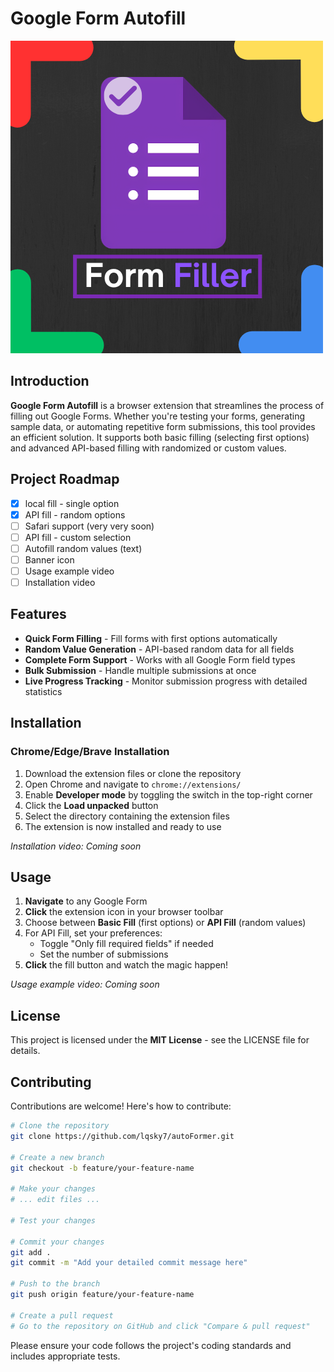 # Google Form Autofill

![Google Form Autofill Logo](icons/logo.png)

## Introduction

**Google Form Autofill** is a browser extension that streamlines the process of filling out Google Forms. Whether you're testing your forms, generating sample data, or automating repetitive form submissions, this tool provides an efficient solution. It supports both basic filling (selecting first options) and advanced API-based filling with randomized or custom values.

## Project Roadmap

- [x] local fill - single option
- [x] API fill - random options
- [ ] Safari support (very very soon)
- [ ] API fill - custom selection
- [ ] Autofill random values (text)
- [ ] Banner icon
- [ ] Usage example video
- [ ] Installation video

## Features

- **Quick Form Filling** - Fill forms with first options automatically
- **Random Value Generation** - API-based random data for all fields
- **Complete Form Support** - Works with all Google Form field types
- **Bulk Submission** - Handle multiple submissions at once
- **Live Progress Tracking** - Monitor submission progress with detailed statistics

## Installation

### Chrome/Edge/Brave Installation

1. Download the extension files or clone the repository
2. Open Chrome and navigate to `chrome://extensions/`
3. Enable **Developer mode** by toggling the switch in the top-right corner
4. Click the **Load unpacked** button
5. Select the directory containing the extension files
6. The extension is now installed and ready to use

_Installation video: Coming soon_

## Usage

1. **Navigate** to any Google Form
2. **Click** the extension icon in your browser toolbar
3. Choose between **Basic Fill** (first options) or **API Fill** (random values)
4. For API Fill, set your preferences:
   - Toggle "Only fill required fields" if needed
   - Set the number of submissions
5. **Click** the fill button and watch the magic happen!

_Usage example video: Coming soon_

## License

This project is licensed under the **MIT License** - see the LICENSE file for details.

## Contributing

Contributions are welcome! Here's how to contribute:

```bash
# Clone the repository
git clone https://github.com/lqsky7/autoFormer.git

# Create a new branch
git checkout -b feature/your-feature-name

# Make your changes
# ... edit files ...

# Test your changes

# Commit your changes
git add .
git commit -m "Add your detailed commit message here"

# Push to the branch
git push origin feature/your-feature-name

# Create a pull request
# Go to the repository on GitHub and click "Compare & pull request"
```

Please ensure your code follows the project's coding standards and includes appropriate tests.
